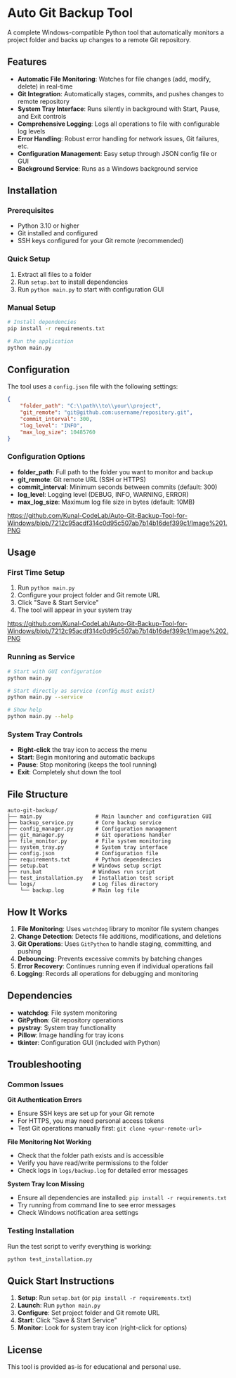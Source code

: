 # Auto Git Backup Tool

A complete Windows-compatible Python tool that automatically monitors a project folder and backs up changes to a remote Git repository.

## Features

- **Automatic File Monitoring**: Watches for file changes (add, modify, delete) in real-time
- **Git Integration**: Automatically stages, commits, and pushes changes to remote repository
- **System Tray Interface**: Runs silently in background with Start, Pause, and Exit controls
- **Comprehensive Logging**: Logs all operations to file with configurable log levels
- **Error Handling**: Robust error handling for network issues, Git failures, etc.
- **Configuration Management**: Easy setup through JSON config file or GUI
- **Background Service**: Runs as a Windows background service

## Installation

### Prerequisites
- Python 3.10 or higher
- Git installed and configured
- SSH keys configured for your Git remote (recommended)

### Quick Setup
1. Extract all files to a folder
2. Run `setup.bat` to install dependencies
3. Run `python main.py` to start with configuration GUI

### Manual Setup
```bash
# Install dependencies
pip install -r requirements.txt

# Run the application
python main.py
```

## Configuration

The tool uses a `config.json` file with the following settings:

```json
{
    "folder_path": "C:\\path\\to\\your\\project",
    "git_remote": "git@github.com:username/repository.git",
    "commit_interval": 300,
    "log_level": "INFO",
    "max_log_size": 10485760
}
```

### Configuration Options

- **folder_path**: Full path to the folder you want to monitor and backup
- **git_remote**: Git remote URL (SSH or HTTPS)
- **commit_interval**: Minimum seconds between commits (default: 300)
- **log_level**: Logging level (DEBUG, INFO, WARNING, ERROR)
- **max_log_size**: Maximum log file size in bytes (default: 10MB)


https://github.com/Kunal-CodeLab/Auto-Git-Backup-Tool-for-Windows/blob/7212c95acdf314c0d95c507ab7b14b16def399c1/Image%201.PNG


## Usage

### First Time Setup
1. Run `python main.py`
2. Configure your project folder and Git remote URL
3. Click "Save & Start Service"
4. The tool will appear in your system tray


https://github.com/Kunal-CodeLab/Auto-Git-Backup-Tool-for-Windows/blob/7212c95acdf314c0d95c507ab7b14b16def399c1/Image%202.PNG


### Running as Service
```bash
# Start with GUI configuration
python main.py

# Start directly as service (config must exist)
python main.py --service

# Show help
python main.py --help
```

### System Tray Controls
- **Right-click** the tray icon to access the menu
- **Start**: Begin monitoring and automatic backups
- **Pause**: Stop monitoring (keeps the tool running)
- **Exit**: Completely shut down the tool

## File Structure

```
auto-git-backup/
├── main.py                 # Main launcher and configuration GUI
├── backup_service.py       # Core backup service
├── config_manager.py       # Configuration management
├── git_manager.py          # Git operations handler
├── file_monitor.py         # File system monitoring
├── system_tray.py          # System tray interface
├── config.json             # Configuration file
├── requirements.txt        # Python dependencies
├── setup.bat              # Windows setup script
├── run.bat                # Windows run script
├── test_installation.py   # Installation test script
└── logs/                  # Log files directory
    └── backup.log         # Main log file
```

## How It Works

1. **File Monitoring**: Uses `watchdog` library to monitor file system changes
2. **Change Detection**: Detects file additions, modifications, and deletions
3. **Git Operations**: Uses `GitPython` to handle staging, committing, and pushing
4. **Debouncing**: Prevents excessive commits by batching changes
5. **Error Recovery**: Continues running even if individual operations fail
6. **Logging**: Records all operations for debugging and monitoring

## Dependencies

- **watchdog**: File system monitoring
- **GitPython**: Git repository operations  
- **pystray**: System tray functionality
- **Pillow**: Image handling for tray icons
- **tkinter**: Configuration GUI (included with Python)

## Troubleshooting

### Common Issues

**Git Authentication Errors**
- Ensure SSH keys are set up for your Git remote
- For HTTPS, you may need personal access tokens
- Test Git operations manually first: `git clone <your-remote-url>`

**File Monitoring Not Working**
- Check that the folder path exists and is accessible
- Verify you have read/write permissions to the folder
- Check logs in `logs/backup.log` for detailed error messages

**System Tray Icon Missing**
- Ensure all dependencies are installed: `pip install -r requirements.txt`
- Try running from command line to see error messages
- Check Windows notification area settings

### Testing Installation
Run the test script to verify everything is working:
```bash
python test_installation.py
```

## Quick Start Instructions

1. **Setup**: Run `setup.bat` (or `pip install -r requirements.txt`)
2. **Launch**: Run `python main.py`  
3. **Configure**: Set project folder and Git remote URL
4. **Start**: Click "Save & Start Service"
5. **Monitor**: Look for system tray icon (right-click for options)

## License

This tool is provided as-is for educational and personal use.
